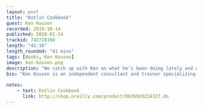 ```yaml
---
layout: post
title: "Kotlin Cookbook"
guest: Ken Kousen   
recorded: 2019-10-14
published: 2020-01-14
trackid: 742728190
length: "41:16"
length_rounded: "41 mins"
tags: [Books, Ken Kousen]
image: ken-kousen.png
description: "We catch up with Ken on what he's been doing lately and discuss his new book around Kotlin recipes, called Kotlin Cookbook. We also discuss where one should draw the line when teaching concepts and how often to dive into the details. We also briefly touch up on his new book!"
bio: "Ken Kousen is an independent consultant and trainer specializing in Spring, Hibernate, Groovy, and Grails. He holds numerous technical certifications, along with degrees in Mathematics, Mechanical and Aerospace Engineering, and Computer Science."
                                                                                                                                                                                                                                                                                        
notes: 
    - text: Kotlin Cookbook
      link: http://shop.oreilly.com/product/0636920224327.do
---
```

